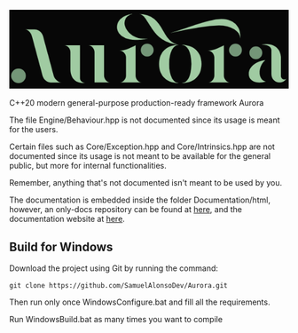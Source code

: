 ![image](https://github.com/SamuelAlonsoDev/Aurora/blob/master/logo1.PNG)

C++20 modern general-purpose production-ready framework Aurora

The file Engine/Behaviour.hpp is not documented since its usage is meant for the users.

Certain files such as Core/Exception.hpp and Core/Intrinsics.hpp are not documented since its usage is not meant to be available for the general public, but more for internal functionalities.

Remember, anything that's not documented isn't meant to be used by you.

The documentation is embedded inside the folder Documentation/html, however, an only-docs repository can be found at <a href="https://github.com/SamuelAlonsoDev/AuroraDocs">here</a>, and the documentation website at <a href="https://samuelalonsodev.github.io/AuroraDocs/">here</a>.

## Build for Windows

Download the project using Git by running the command:
```
git clone https://github.com/SamuelAlonsoDev/Aurora.git
```



Then run only once WindowsConfigure.bat and fill all the requirements.



Run WindowsBuild.bat as many times you want to compile